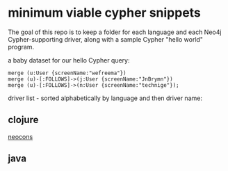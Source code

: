 # minimum viable cypher snippets
The goal of this repo is to keep a folder for each language and each Neo4j Cypher-supporting driver, along with a sample Cypher "hello world" program.

a baby dataset for our hello Cypher query:
```
merge (u:User {screenName:"wefreema"}) 
merge (u)-[:FOLLOWS]->(j:User {screenName:"JnBrymn"}) 
merge (u)-[:FOLLOWS]->(n:User {screenName:"technige"});
```

driver list - sorted alphabetically by language and then driver name:

## clojure
[neocons](/clojure/neocons/)
## java 
